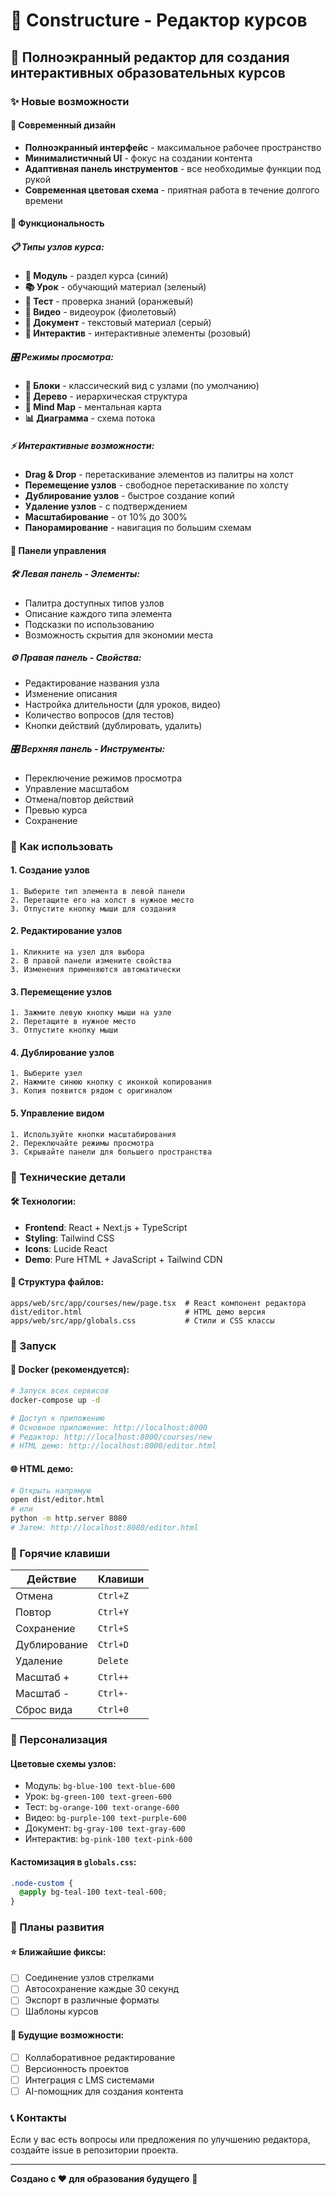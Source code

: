 # 🎯 Constructure - Редактор курсов

## 🚀 Полноэкранный редактор для создания интерактивных образовательных курсов

### ✨ Новые возможности

#### 🎨 Современный дизайн
- **Полноэкранный интерфейс** - максимальное рабочее пространство
- **Минималистичный UI** - фокус на создании контента
- **Адаптивная панель инструментов** - все необходимые функции под рукой
- **Современная цветовая схема** - приятная работа в течение долгого времени

#### 🔧 Функциональность

##### 📋 Типы узлов курса:
- **📖 Модуль** - раздел курса (синий)
- **📚 Урок** - обучающий материал (зеленый) 
- **🧪 Тест** - проверка знаний (оранжевый)
- **🎥 Видео** - видеоурок (фиолетовый)
- **📄 Документ** - текстовый материал (серый)
- **🎨 Интерактив** - интерактивные элементы (розовый)

##### 🎛️ Режимы просмотра:
- **🔲 Блоки** - классический вид с узлами (по умолчанию)
- **🌲 Дерево** - иерархическая структура
- **🧠 Mind Map** - ментальная карта
- **📊 Диаграмма** - схема потока

##### ⚡ Интерактивные возможности:
- **Drag & Drop** - перетаскивание элементов из палитры на холст
- **Перемещение узлов** - свободное перетаскивание по холсту
- **Дублирование узлов** - быстрое создание копий
- **Удаление узлов** - с подтверждением
- **Масштабирование** - от 10% до 300%
- **Панорамирование** - навигация по большим схемам

#### 🎯 Панели управления

##### 🛠️ Левая панель - Элементы:
- Палитра доступных типов узлов
- Описание каждого типа элемента
- Подсказки по использованию
- Возможность скрытия для экономии места

##### ⚙️ Правая панель - Свойства:
- Редактирование названия узла
- Изменение описания
- Настройка длительности (для уроков, видео)
- Количество вопросов (для тестов)
- Кнопки действий (дублировать, удалить)

##### 🎛️ Верхняя панель - Инструменты:
- Переключение режимов просмотра
- Управление масштабом
- Отмена/повтор действий
- Превью курса
- Сохранение

### 🔄 Как использовать

#### 1. **Создание узлов**
```
1. Выберите тип элемента в левой панели
2. Перетащите его на холст в нужное место
3. Отпустите кнопку мыши для создания
```

#### 2. **Редактирование узлов**
```
1. Кликните на узел для выбора
2. В правой панели измените свойства
3. Изменения применяются автоматически
```

#### 3. **Перемещение узлов**
```
1. Зажмите левую кнопку мыши на узле
2. Перетащите в нужное место
3. Отпустите кнопку мыши
```

#### 4. **Дублирование узлов**
```
1. Выберите узел
2. Нажмите синюю кнопку с иконкой копирования
3. Копия появится рядом с оригиналом
```

#### 5. **Управление видом**
```
1. Используйте кнопки масштабирования
2. Переключайте режимы просмотра
3. Скрывайте панели для большего пространства
```

### 🎨 Технические детали

#### 🛠️ Технологии:
- **Frontend**: React + Next.js + TypeScript
- **Styling**: Tailwind CSS
- **Icons**: Lucide React
- **Demo**: Pure HTML + JavaScript + Tailwind CDN

#### 📁 Структура файлов:
```
apps/web/src/app/courses/new/page.tsx  # React компонент редактора
dist/editor.html                       # HTML демо версия
apps/web/src/app/globals.css           # Стили и CSS классы
```

### 🚀 Запуск

#### 🐳 Docker (рекомендуется):
```bash
# Запуск всех сервисов
docker-compose up -d

# Доступ к приложению
# Основное приложение: http://localhost:8000
# Редактор: http://localhost:8000/courses/new
# HTML демо: http://localhost:8000/editor.html
```

#### 🌐 HTML демо:
```bash
# Открыть напрямую
open dist/editor.html
# или
python -m http.server 8080
# Затем: http://localhost:8080/editor.html
```

### 🎯 Горячие клавиши

| Действие | Клавиши |
|----------|---------|
| Отмена | `Ctrl+Z` |
| Повтор | `Ctrl+Y` |
| Сохранение | `Ctrl+S` |
| Дублирование | `Ctrl+D` |
| Удаление | `Delete` |
| Масштаб + | `Ctrl++` |
| Масштаб - | `Ctrl+-` |
| Сброс вида | `Ctrl+0` |

### 🎨 Персонализация

#### Цветовые схемы узлов:
- Модуль: `bg-blue-100 text-blue-600`
- Урок: `bg-green-100 text-green-600`  
- Тест: `bg-orange-100 text-orange-600`
- Видео: `bg-purple-100 text-purple-600`
- Документ: `bg-gray-100 text-gray-600`
- Интерактив: `bg-pink-100 text-pink-600`

#### Кастомизация в `globals.css`:
```css
.node-custom {
  @apply bg-teal-100 text-teal-600;
}
```

### 🔮 Планы развития

#### ⭐ Ближайшие фиксы:
- [ ] Соединение узлов стрелками
- [ ] Автосохранение каждые 30 секунд
- [ ] Экспорт в различные форматы
- [ ] Шаблоны курсов

#### 🚀 Будущие возможности:
- [ ] Коллаборативное редактирование
- [ ] Версионность проектов
- [ ] Интеграция с LMS системами
- [ ] AI-помощник для создания контента

### 📞 Контакты

Если у вас есть вопросы или предложения по улучшению редактора, создайте issue в репозитории проекта.

---

**Создано с ❤️ для образования будущего** 🚀 